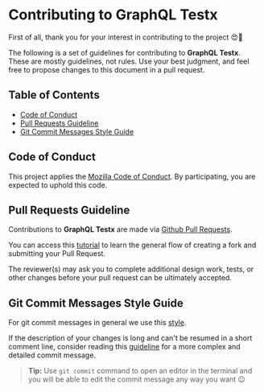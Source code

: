 # Contributing to GraphQL Testx

First of all, thank you for your interest in contributing to the project :heart_eyes::tada:

The following is a set of guidelines for contributing to **GraphQL Testx**. These are mostly guidelines, not rules. Use your best judgment, and feel free to propose changes to this document in a pull request.

## Table of Contents
- [Code of Conduct](#code-of-conduct)
- [Pull Requests Guideline](#pull-requests-guideline)
- [Git Commit Messages Style Guide](#git-commit-messages-style-guide)

## Code of Conduct

This project applies the [Mozilla Code of Conduct](https://www.mozilla.org/en-US/about/governance/policies/participation/). By participating, you are expected to uphold this code.

## Pull Requests Guideline

Contributions to **GraphQL Testx** are made via [Github Pull Requests](https://help.github.com/en/articles/about-pull-requests).

You can access this [tutorial](https://gist.github.com/Chaser324/ce0505fbed06b947d962) to learn the general flow of creating a fork and submitting your Pull Request.

The reviewer(s) may ask you to complete additional design work, tests, or other changes before your pull request can be ultimately accepted.

## Git Commit Messages Style Guide

For git commit messages in general we use this [style](https://seesparkbox.com/foundry/semantic_commit_messages).

If the description of your changes is long and can't be resumed in a short comment line, consider reading this
[guideline](http://karma-runner.github.io/0.10/dev/git-commit-msg.html) for a more complex and detailed commit message.

> **Tip:** Use `git commit` command to open an editor in the terminal and you will be able to edit the commit message any way you want :wink: